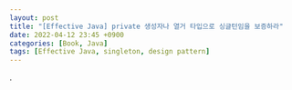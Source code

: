```yaml
---
layout: post
title: "[Effective Java] private 생성자나 열거 타입으로 싱글턴임을 보증하라"
date: 2022-04-12 23:45 +0900
categories: [Book, Java]
tags: [Effective Java, singleton, design pattern]
---
```


.
